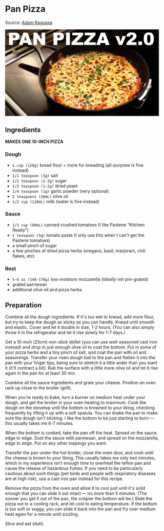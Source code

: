 # Pan Pizza
Source: [Adam Ragusea](https://youtu.be/9TjUWnAK0cg)

![Pan Pizza](../../images/pan-pizza/thumbnail.jpg)

## Ingredients
**MAKES ONE 10-INCH PIZZA**

### Dough
- `1 cup (120g)` bread flour + more for kneading (all-purpose is fine instead)
- `1/2 teaspoon (3g)` salt
- `1/2 teaspoon (2-3g)` sugar
- `1/2 teaspoon (1-2g)` dried yeast
- `1/4 teaspoon (1g)` garlic powder (very optional)
- `2 teaspoons (10mL)` olive oil
- `1/2 cup (120mL)` milk (water is fine instead)

### Sauce
- `1/3 cup (80mL)` canned crushed tomatoes (I like Pastene "Kitchen Ready")
- `1 teaspoon (5g)` tomato paste (I only use this when I can't get the Pastene tomatoes)
- a small pinch of sugar
- a few pinches of dried pizza herbs (oregano, basil, marjoram, chili flakes, etc)

### Rest
- `5-6 oz (140-170g)` low-moisture mozzarella (ideally not pre-grated)
- grated parmesan
- additional olive oil and pizza herbs

## Preparation
Combine all the dough ingredients. If it's too wet to knead, add more flour, but try to keep the dough as sticky as you can handle. Knead until smooth and elastic. Cover and let it double in size, 1-2 hours. (You can also simply throw it in the refrigerator and let it rise slowly for 1-7 days.)

Get a 10-inch (25cm) non-stick skillet (you can use well-seasoned cast iron instead) and drop in just enough olive oil to coat the bottom. Put in some of your pizza herbs and a tiny pinch of salt, and coat the pan with oil and seasonings. Transfer your risen dough ball to the pan and flatten it into the pan with your finger tips, being sure to stretch it a little wider than you want it (it'll contract a bit). Rub the surface with a little more olive oil and let it rise again in the pan for at least 30 min.

Combine all the sauce ingredients and grate your cheese. Position an oven rack up close to the broiler (grill).

When you're ready to bake, turn a burner on medium heat under your dough, and get the broiler in your oven heating to maximum. Cook the dough on the stovetop until the bottom is browned to your liking, checking frequently by lifting it up with a soft spatula. You can shake the pan to make sure the dough isn't sticking. I like the bottom to be just starting to burn — this usually takes me 6-7 minutes.

When the bottom is cooked, take the pan off the heat. Spread on the sauce, edge to edge. Dust the sauce with parmesan, and spread on the mozzarella, edge to edge. Put on any other toppings you want. 

Transfer the pan under the hot broiler, close the oven door, and cook until the cheese is brown to your liking. This usually takes me only two minutes, which in my experience isn't enough time to overheat the teflon pan and cause the release of hazardous fumes. If you need to be particularly cautious about such things (pet birds and people with respiratory diseases are at high risk), use a cast iron pan instead for this recipe.

Remove the pizza from the oven and allow it to cool just until it's solid enough that you can slide it out intact — no more than 5 minutes. (The sooner you get it out of the pan, the crispier the bottom will be.) Slide the pizza out to a cooling rack, and let cool to eating temperature. If the bottom is too soft or soggy, you can slide it back into the pan and fry over medium heat again for a minute until sizzling. 

Slice and eat (duh).

